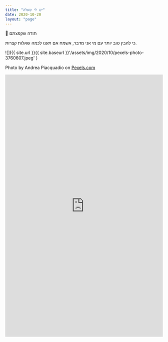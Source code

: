 ```yaml
---
title: "יש לי שאלה"
date: 2020-10-20
layout: "page"
---
```


👋 תודה שקפצתם

כי להבין טוב יותר עם מי אני מדבר, אשמח אם תענו לכמה שאלות קצרות.

![]({{ site.url }}{{ site.baseurl }}'/assets/img/2020/10/pexels-photo-3760607.jpeg' )

Photo by Andrea Piacquadio on [Pexels.com](https://www.pexels.com/photo/pensive-ethnic-man-listening-to-answer-in-paper-cup-phone-3760607/)

<iframe src="https://docs.google.com/forms/d/e/1FAIpQLScpQQFZTC-Iog5h_oWxq_nQVqhrb8cpZK9nssBZoMtq0dSERw/viewform?embedded=true" frameborder="0" width="640" height="839" marginheight="0" marginwidth="0" allowfullscreen="true" mozallowfullscreen="true" webkitallowfullscreen="true" style="max-width: 100%; max-height: 1462px;"></iframe>
